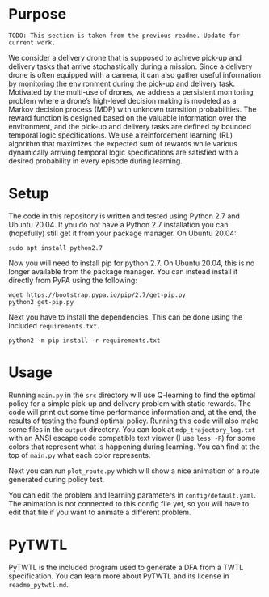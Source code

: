 # Purpose
```
TODO: This section is taken from the previous readme. Update for current work.
```
We consider a delivery drone that is supposed to achieve pick-up and delivery tasks that arrive stochastically during a mission. Since a delivery drone is often equipped with a camera, it can also gather useful information by monitoring the environment during the pick-up and delivery task. Motivated by the multi-use of drones, we address a persistent monitoring problem where a drone’s high-level decision making is modeled as a Markov decision process (MDP) with unknown transition probabilities. The reward function is designed based on the valuable information over the environment, and the pick-up and delivery tasks are defined by bounded temporal logic specifications. We use a reinforcement learning (RL) algorithm that maximizes the expected sum of rewards while various dynamically arriving temporal logic specifications are satisfied with a desired probability in every episode during learning.

# Setup
The code in this repository is written and tested using Python 2.7 and Ubuntu 20.04. If you do not have a Python 2.7 installation you can (hopefully) still get it from your package manager. On Ubuntu 20.04:
```
sudo apt install python2.7
```
Now you will need to install pip for python 2.7. On Ubuntu 20.04, this is no longer available from the package manager. You can instead install it directly from PyPA using the following:
```
wget https://bootstrap.pypa.io/pip/2.7/get-pip.py
python2 get-pip.py
```
Next you have to install the dependencies. This can be done using the included `requirements.txt`.
```
python2 -m pip install -r requirements.txt
```

# Usage
Running `main.py` in the `src` directory will use Q-learning to find the optimal policy for a simple pick-up and delivery problem with static rewards. The code will print out some time performance information and, at the end, the results of testing the found optimal policy. Running this code will also make some files in the `output` directory. You can look at `mdp_trajectory_log.txt` with an ANSI escape code compatible text viewer (I use `less -R`) for some colors that represent what is happening during learning. You can find at the top of `main.py` what each color represents. 

Next you can run `plot_route.py` which will show a nice animation of a route generated during policy test.

You can edit the problem and learning parameters in `config/default.yaml`. The animation is not connected to this config file yet, so you will have to edit that file if you want to animate a different problem.

# PyTWTL
PyTWTL is the included program used to generate a DFA from a TWTL specification. You can learn more about PyTWTL and its license in `readme_pytwtl.md`.